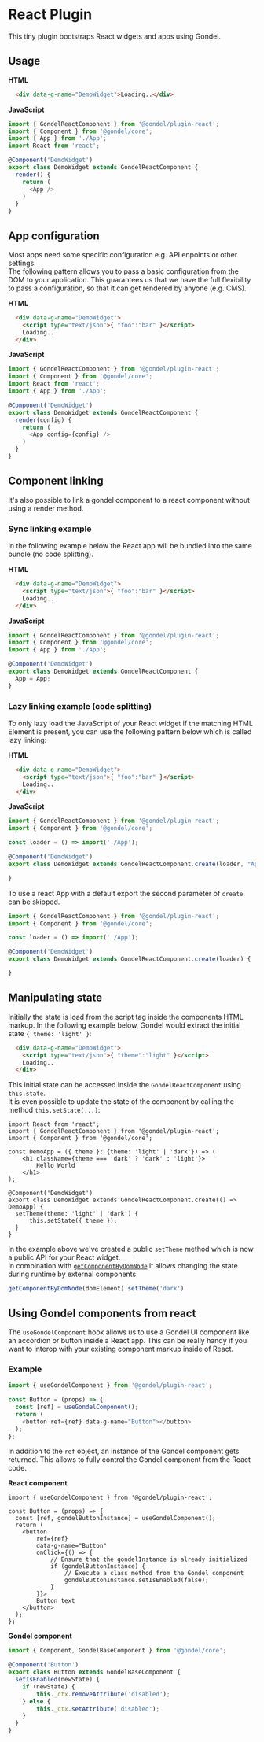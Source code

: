 # React Plugin

This tiny plugin bootstraps React widgets and apps using Gondel.  

## Usage

**HTML**

```html
  <div data-g-name="DemoWidget">Loading..</div>
```

**JavaScript**

```js
import { GondelReactComponent } from '@gondel/plugin-react';
import { Component } from '@gondel/core';
import { App } from './App';
import React from 'react';

@Component('DemoWidget')
export class DemoWidget extends GondelReactComponent {
  render() {
    return (
      <App />
    )
  }
}
```

## App configuration

Most apps need some specific configuration e.g. API enpoints or other settings.  
The following pattern allows you to pass a basic configuration from the DOM to your application.
This guarantees us that we have the full flexibility to pass a configuration, so that it can get rendered by anyone (e.g. CMS).

**HTML**

```html
  <div data-g-name="DemoWidget">
    <script type="text/json">{ "foo":"bar" }</script>
    Loading..
  </div>
```

**JavaScript**

```js
import { GondelReactComponent } from '@gondel/plugin-react';
import { Component } from '@gondel/core';
import React from 'react';
import { App } from './App';

@Component('DemoWidget')
export class DemoWidget extends GondelReactComponent {
  render(config) {
    return (
      <App config={config} />
    )
  }
}
```

## Component linking

It's also possible to link a gondel component to a react component without using a render method.

### Sync linking example

In the following example below the React app will be bundled into the same bundle (no code splitting).

**HTML**

```html
  <div data-g-name="DemoWidget">
    <script type="text/json">{ "foo":"bar" }</script>
    Loading..
  </div>
```

**JavaScript**

```js
import { GondelReactComponent } from '@gondel/plugin-react';
import { Component } from '@gondel/core';
import { App } from './App';

@Component('DemoWidget')
export class DemoWidget extends GondelReactComponent {
  App = App;
}
```

### Lazy linking example (code splitting)

To only lazy load the JavaScript of your React widget if the matching
HTML Element is present, you can use the following pattern below which is called lazy linking:

**HTML**

```html
  <div data-g-name="DemoWidget">
    <script type="text/json">{ "foo":"bar" }</script>
    Loading..
  </div>
```

**JavaScript**

```js
import { GondelReactComponent } from '@gondel/plugin-react';
import { Component } from '@gondel/core';

const loader = () => import('./App');

@Component('DemoWidget')
export class DemoWidget extends GondelReactComponent.create(loader, "App") {

}
```

To use a react App with a default export the second parameter of `create` can be skipped.

```js
import { GondelReactComponent } from '@gondel/plugin-react';
import { Component } from '@gondel/core';

const loader = () => import('./App');

@Component('DemoWidget')
export class DemoWidget extends GondelReactComponent.create(loader) {

}
```

## Manipulating state

Initially the state is load from the script tag inside the components HTML markup.
In the following example below, Gondel would extract the initial state `{ theme: 'light' }`:

```html
  <div data-g-name="DemoWidget">
    <script type="text/json">{ "theme":"light" }</script>
    Loading..
  </div>
```

This initial state can be accessed inside the `GondelReactComponent` using `this.state`.  
It is even possible to update the state of the component by calling the method `this.setState(...)`:

```tsx
import React from 'react';
import { GondelReactComponent } from '@gondel/plugin-react';
import { Component } from '@gondel/core';

const DemoApp = ({ theme }: {theme: 'light' | 'dark'}) => (
    <h1 className={theme === 'dark' ? 'dark' : 'light'}>
        Hello World
    </h1>
);

@Component('DemoWidget')
export class DemoWidget extends GondelReactComponent.create(() => DemoApp) {
  setTheme(theme: 'light' | 'dark') {
      this.setState({ theme });
  }
}
```

In the example above we've created a public `setTheme` method which is now a public API for your React widget.  
In combination with [`getComponentByDomNode`](https://gondel.js.org/docs/api.html#getcomponentbydomnode-domnode-namespace-gondelbasecomponent) it allows changing the state during runtime by external components:


```js
getComponentByDomNode(domElement).setTheme('dark')
```

## Using Gondel components from react
 
The `useGondelComponent` hook allows us to use a Gondel UI component like an accordion or button inside a React app. 
This can be really handy if you want to interop with your existing component markup inside of React.


### Example

```js
import { useGondelComponent } from '@gondel/plugin-react';

const Button = (props) => {
  const [ref] = useGondelComponent();
  return (
    <button ref={ref} data-g-name="Button"></button>
  );
};
```

In addition to the `ref` object, an instance of the Gondel component gets returned.
This allows to fully control the Gondel component from the React code.

**React component**

```tsx
import { useGondelComponent } from '@gondel/plugin-react';

const Button = (props) => {
  const [ref, gondelButtonInstance] = useGondelComponent();
  return (
    <button
        ref={ref}
        data-g-name="Button"
        onClick={() => {
            // Ensure that the gondelInstance is already initialized
            if (gondelButtonInstance) {
                // Execute a class method from the Gondel component
                gondelButtonInstance.setIsEnabled(false);
            }       
        }}>
        Button text
    </button>
  );
};
```

**Gondel component**

```ts
import { Component, GondelBaseComponent } from '@gondel/core';

@Component('Button')
export class Button extends GondelBaseComponent {
  setIsEnabled(newState) {
    if (newState) {
        this._ctx.removeAttribute('disabled');
    } else {
        this._ctx.setAttribute('disabled');
    }
  }
}
```

